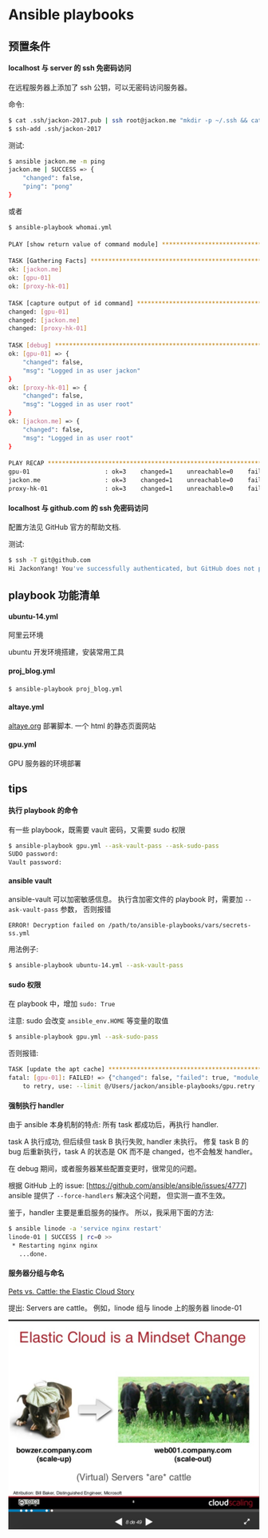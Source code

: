 # Ansible playbooks


## 预置条件


#### localhost 与 server 的 ssh 免密码访问

在远程服务器上添加了 ssh 公钥，可以无密码访问服务器。

命令:

```bash
$ cat .ssh/jackon-2017.pub | ssh root@jackon.me "mkdir -p ~/.ssh && cat >> ~/.ssh/authorized_keys"
$ ssh-add .ssh/jackon-2017
```

测试:

```bash
$ ansible jackon.me -m ping
jackon.me | SUCCESS => {
    "changed": false,
    "ping": "pong"
}
```

或者

```bash
$ ansible-playbook whomai.yml

PLAY [show return value of command module] *********************************************************************************************************************

TASK [Gathering Facts] *****************************************************************************************************************************************
ok: [jackon.me]
ok: [gpu-01]
ok: [proxy-hk-01]

TASK [capture output of id command] ****************************************************************************************************************************
changed: [gpu-01]
changed: [jackon.me]
changed: [proxy-hk-01]

TASK [debug] ***************************************************************************************************************************************************
ok: [gpu-01] => {
    "changed": false,
    "msg": "Logged in as user jackon"
}
ok: [proxy-hk-01] => {
    "changed": false,
    "msg": "Logged in as user root"
}
ok: [jackon.me] => {
    "changed": false,
    "msg": "Logged in as user root"
}

PLAY RECAP *****************************************************************************************************************************************************
gpu-01                     : ok=3    changed=1    unreachable=0    failed=0
jackon.me                  : ok=3    changed=1    unreachable=0    failed=0
proxy-hk-01                : ok=3    changed=1    unreachable=0    failed=0
```


#### localhost 与 github.com 的 ssh 免密码访问


配置方法见 GitHub 官方的帮助文档.


测试:

```bash
$ ssh -T git@github.com
Hi JackonYang! You've successfully authenticated, but GitHub does not provide shell access.
```


## playbook 功能清单

#### ubuntu-14.yml

阿里云环境

ubuntu 开发环境搭建，安装常用工具

#### proj_blog.yml

```bash
$ ansible-playbook proj_blog.yml
```

#### altaye.yml

[altaye.org](http://altaye.org) 部署脚本. 一个 html 的静态页面网站


#### gpu.yml

GPU 服务器的环境部署


## tips


#### 执行 playbook 的命令


有一些 playbook，既需要 vault 密码，又需要 sudo 权限

```bash
$ ansible-playbook gpu.yml --ask-vault-pass --ask-sudo-pass
SUDO password:
Vault password:
```


#### ansible vault

ansible-vault 可以加密敏感信息。
执行含加密文件的 playbook 时，需要加 `--ask-vault-pass` 参数，
否则报错

    ERROR! Decryption failed on /path/to/ansible-playbooks/vars/secrets-ss.yml

用法例子:

```bash
$ ansible-playbook ubuntu-14.yml --ask-vault-pass
```


#### sudo 权限


在 playbook 中，增加 `sudo: True`

注意: sudo 会改变 `ansible_env.HOME` 等变量的取值

```bash
$ ansible-playbook gpu.yml --ask-sudo-pass
```

否则报错:

```bash
TASK [update the apt cache] ****************************************************
fatal: [gpu-01]: FAILED! => {"changed": false, "failed": true, "module_stderr": "Connection to gpu.xxxx.net closed.\r\n", "module_stdout": "sudo: a password is required\r\n", "msg": "MODULE FAILURE"}
	to retry, use: --limit @/Users/jackon/ansible-playbooks/gpu.retry
```


#### 强制执行 handler


由于 ansible 本身机制的特点:
所有 task 都成功后，再执行 handler.

task A 执行成功, 但后续但 task B 执行失败, handler 未执行。
修复 task B 的 bug 后重新执行，task A 的状态是 OK 而不是 changed，也不会触发 handler。

在 debug 期间，或者服务器某些配置变更时，很常见的问题。


根据 GitHub 上的 issue: [https://github.com/ansible/ansible/issues/4777]
ansible 提供了 `--force-handlers` 解决这个问题，
但实测一直不生效。

鉴于，handler 主要是重启服务的操作。
所以，我采用下面的方法:

```bash
$ ansible linode -a 'service nginx restart'
linode-01 | SUCCESS | rc=0 >>
 * Restarting nginx nginx
   ...done.
```


#### 服务器分组与命名

[Pets vs. Cattle: the Elastic Cloud Story](https://es.slideshare.net/randybias/pets-vs-cattle-the-elastic-cloud-story)

提出: Servers are cattle。
例如，linode 组与 linode 上的服务器 linode-01

![Servers are cattle](images/pets-vs-cattle.png)
